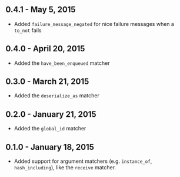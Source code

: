 ## 0.4.1 - May 5, 2015

- Added `failure_message_negated` for nice failure messages when a `to_not` fails

## 0.4.0 - April 20, 2015

- Added the `have_been_enqueued` matcher

## 0.3.0 - March 21, 2015

- Added the `deserialize_as` matcher

## 0.2.0 - January 21, 2015

- Added the `global_id` matcher

## 0.1.0 - January 18, 2015

- Added support for argument matchers (e.g. `instance_of`, `hash_including`), like the `receive` matcher.
